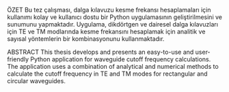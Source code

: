 ÖZET
Bu tez çalışması, dalga kılavuzu kesme frekansı hesaplamaları için kullanımı kolay ve kullanıcı dostu bir Python uygulamasının geliştirilmesini ve sunumunu yapmaktadır. Uygulama, dikdörtgen ve dairesel dalga kılavuzları için TE ve TM modlarında kesme frekansını hesaplamak için analitik ve sayısal yöntemlerin bir kombinasyonunu kullanmaktadır.


ABSTRACT
This thesis develops and presents an easy-to-use and user-friendly Python application for waveguide cutoff frequency calculations. The application uses a combination of analytical and numerical methods to calculate the cutoff frequency in TE and TM modes for rectangular and circular waveguides.
